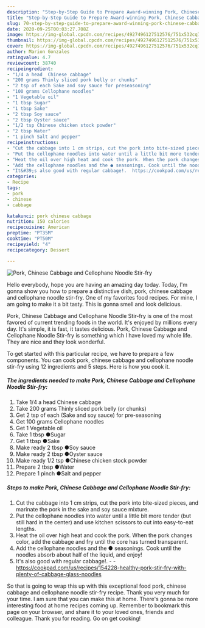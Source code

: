 ```yaml
---
description: "Step-by-Step Guide to Prepare Award-winning Pork, Chinese Cabbage and Cellophane Noodle Stir-fry"
title: "Step-by-Step Guide to Prepare Award-winning Pork, Chinese Cabbage and Cellophane Noodle Stir-fry"
slug: 70-step-by-step-guide-to-prepare-award-winning-pork-chinese-cabbage-and-cellophane-noodle-stir-fry
date: 2020-09-25T00:03:27.708Z
image: https://img-global.cpcdn.com/recipes/4927496127512576/751x532cq70/pork-chinese-cabbage-and-cellophane-noodle-stir-fry-recipe-main-photo.jpg
thumbnail: https://img-global.cpcdn.com/recipes/4927496127512576/751x532cq70/pork-chinese-cabbage-and-cellophane-noodle-stir-fry-recipe-main-photo.jpg
cover: https://img-global.cpcdn.com/recipes/4927496127512576/751x532cq70/pork-chinese-cabbage-and-cellophane-noodle-stir-fry-recipe-main-photo.jpg
author: Marion Gonzales
ratingvalue: 4.7
reviewcount: 38740
recipeingredient:
- "1/4 a head  Chinese cabbage"
- "200 grams Thinly sliced pork belly or chunks"
- "2 tsp of each Sake and soy sauce for preseasoning"
- "100 grams Cellophane noodles"
- "1 Vegetable oil"
- "1 tbsp Sugar"
- "1 tbsp Sake"
- "2 tbsp Soy sauce"
- "2 tbsp Oyster sauce"
- "1/2 tsp Chinese chicken stock powder"
- "2 tbsp Water"
- "1 pinch Salt and pepper"
recipeinstructions:
- "Cut the cabbage into 1 cm strips, cut the pork into bite-sized pieces, and marinate the pork in the sake and soy sauce mixture."
- "Put the cellophane noodles into water until a little bit more tender (but still hard in the center) and use kitchen scissors to cut into easy-to-eat lengths."
- "Heat the oil over high heat and cook the pork. When the pork changes color, add the cabbage and fry until the core has turned transparent."
- "Add the cellophane noodles and the ● seasonings. Cook until the noodles absorb about half of the liquid, and enjoy!"
- "It&#39;s also good with regular cabbage!.  https://cookpad.com/us/recipes/154228-healthy-pork-stir-fry-with-plenty-of-cabbage-glass-noodles"
categories:
- Recipe
tags:
- pork
- chinese
- cabbage

katakunci: pork chinese cabbage 
nutrition: 150 calories
recipecuisine: American
preptime: "PT35M"
cooktime: "PT50M"
recipeyield: "4"
recipecategory: Dessert

---
```



![Pork, Chinese Cabbage and Cellophane Noodle Stir-fry](https://img-global.cpcdn.com/recipes/4927496127512576/751x532cq70/pork-chinese-cabbage-and-cellophane-noodle-stir-fry-recipe-main-photo.jpg)

Hello everybody, hope you are having an amazing day today. Today, I'm gonna show you how to prepare a distinctive dish, pork, chinese cabbage and cellophane noodle stir-fry. One of my favorites food recipes. For mine, I am going to make it a bit tasty. This is gonna smell and look delicious.



Pork, Chinese Cabbage and Cellophane Noodle Stir-fry is one of the most favored of current trending foods in the world. It's enjoyed by millions every day. It's simple, it is fast, it tastes delicious. Pork, Chinese Cabbage and Cellophane Noodle Stir-fry is something which I have loved my whole life. They are nice and they look wonderful.


To get started with this particular recipe, we have to prepare a few components. You can cook pork, chinese cabbage and cellophane noodle stir-fry using 12 ingredients and 5 steps. Here is how you cook it.

<!--inarticleads1-->

##### The ingredients needed to make Pork, Chinese Cabbage and Cellophane Noodle Stir-fry:

1. Take 1/4 a head  Chinese cabbage
1. Take 200 grams Thinly sliced pork belly (or chunks)
1. Get 2 tsp of each (Sake and soy sauce) for pre-seasoning
1. Get 100 grams Cellophane noodles
1. Get 1 Vegetable oil
1. Take 1 tbsp ●Sugar
1. Get 1 tbsp ●Sake
1. Make ready 2 tbsp ●Soy sauce
1. Make ready 2 tbsp ●Oyster sauce
1. Make ready 1/2 tsp ●Chinese chicken stock powder
1. Prepare 2 tbsp ●Water
1. Prepare 1 pinch ●Salt and pepper




<!--inarticleads2-->

##### Steps to make Pork, Chinese Cabbage and Cellophane Noodle Stir-fry:

1. Cut the cabbage into 1 cm strips, cut the pork into bite-sized pieces, and marinate the pork in the sake and soy sauce mixture.
1. Put the cellophane noodles into water until a little bit more tender (but still hard in the center) and use kitchen scissors to cut into easy-to-eat lengths.
1. Heat the oil over high heat and cook the pork. When the pork changes color, add the cabbage and fry until the core has turned transparent.
1. Add the cellophane noodles and the ● seasonings. Cook until the noodles absorb about half of the liquid, and enjoy!
1. It&#39;s also good with regular cabbage!. -  - https://cookpad.com/us/recipes/154228-healthy-pork-stir-fry-with-plenty-of-cabbage-glass-noodles




So that is going to wrap this up with this exceptional food pork, chinese cabbage and cellophane noodle stir-fry recipe. Thank you very much for your time. I am sure that you can make this at home. There's gonna be more interesting food at home recipes coming up. Remember to bookmark this page on your browser, and share it to your loved ones, friends and colleague. Thank you for reading. Go on get cooking!
